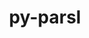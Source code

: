 ---
title: "py-parsl"
layout: cache
categories: [package, develop-2023-12-17]
meta: {"versions": ["2023.08.21"], "compilers": ["gcc@=11.4.0", "gcc@=9.4.0", "oneapi@=2023.2.0"], "oss": ["ubuntu20.04"], "platforms": ["linux"], "targets": ["neoverse_v1", "ppc64le", "x86_64_v3"], "stacks": ["e4s", "e4s-neoverse_v1", "e4s-oneapi", "e4s-power", "root"], "num_specs": 4, "num_specs_by_stack": {"root": 4, "e4s-neoverse_v1": 1, "e4s-power": 1, "e4s": 1, "e4s-oneapi": 1}}
spec_details: [{"hash": "6cy4g6kwfu7qd2zgnw5qq3kj6pm3rnt5", "compiler": "gcc@=11.4.0", "versions": ["2023.08.21"], "os": "ubuntu20.04", "platform": "linux", "target": "neoverse_v1", "variants": ["build_system=python_pip", "~monitoring"], "stacks": ["root", "e4s-neoverse_v1"], "size": "-", "tarball": "https://binaries.spack.io/develop-2023-12-17/build_cache/linux-ubuntu20.04-neoverse_v1/gcc-11.4.0/py-parsl-2023.08.21/linux-ubuntu20.04-neoverse_v1-gcc-11.4.0-py-parsl-2023.08.21-6cy4g6kwfu7qd2zgnw5qq3kj6pm3rnt5.spack"}, {"hash": "kpuuztdlzcf5k5ayhw3qgju4u3ncsa5e", "compiler": "gcc@=9.4.0", "versions": ["2023.08.21"], "os": "ubuntu20.04", "platform": "linux", "target": "ppc64le", "variants": ["build_system=python_pip", "~monitoring"], "stacks": ["e4s-power", "root"], "size": "-", "tarball": "https://binaries.spack.io/develop-2023-12-17/build_cache/linux-ubuntu20.04-ppc64le/gcc-9.4.0/py-parsl-2023.08.21/linux-ubuntu20.04-ppc64le-gcc-9.4.0-py-parsl-2023.08.21-kpuuztdlzcf5k5ayhw3qgju4u3ncsa5e.spack"}, {"hash": "gykgshaav2dr7qip2udbassqlss5jcfl", "compiler": "gcc@=11.4.0", "versions": ["2023.08.21"], "os": "ubuntu20.04", "platform": "linux", "target": "x86_64_v3", "variants": ["build_system=python_pip", "~monitoring"], "stacks": ["root", "e4s"], "size": "-", "tarball": "https://binaries.spack.io/develop-2023-12-17/build_cache/linux-ubuntu20.04-x86_64_v3/gcc-11.4.0/py-parsl-2023.08.21/linux-ubuntu20.04-x86_64_v3-gcc-11.4.0-py-parsl-2023.08.21-gykgshaav2dr7qip2udbassqlss5jcfl.spack"}, {"hash": "pc4ff57jthm6hsi2gdjm7jktp3bgsnxt", "compiler": "oneapi@=2023.2.0", "versions": ["2023.08.21"], "os": "ubuntu20.04", "platform": "linux", "target": "x86_64_v3", "variants": ["build_system=python_pip", "~monitoring"], "stacks": ["e4s-oneapi", "root"], "size": "-", "tarball": "https://binaries.spack.io/develop-2023-12-17/build_cache/linux-ubuntu20.04-x86_64_v3/oneapi-2023.2.0/py-parsl-2023.08.21/linux-ubuntu20.04-x86_64_v3-oneapi-2023.2.0-py-parsl-2023.08.21-pc4ff57jthm6hsi2gdjm7jktp3bgsnxt.spack"}]
---